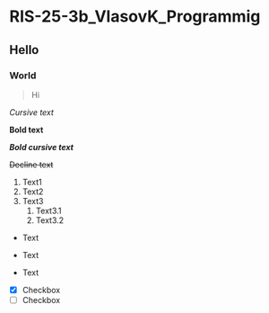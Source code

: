 # RIS-25-3b_VlasovK_Programmig
## Hello
### World
>Hi

*Cursive text*

**Bold text**

***Bold cursive text***

~~Decline text~~

1. Text1
2. Text2
3. Text3
    1. Text3.1
    2. Text3.2

* Text
- Text
+ Text

  
- [x] Checkbox
- [ ] Checkbox
